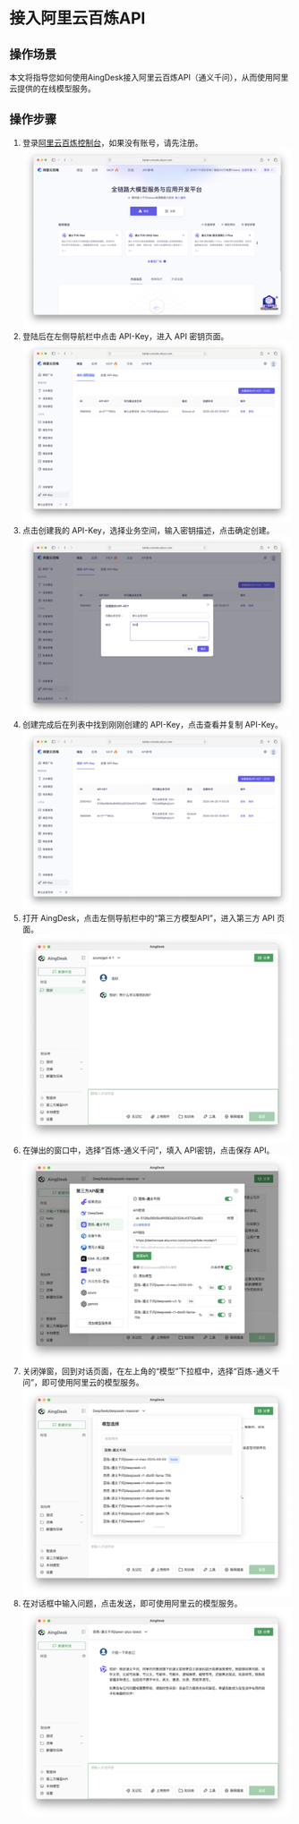 # 接入阿里云百炼API
## 操作场景
本文将指导您如何使用AingDesk接入阿里云百炼API（通义千问），从而使用阿里云提供的在线模型服务。
## 操作步骤
1. 登录[阿里云百炼控制台](https://bailian.console.aliyun.com/?tab=model#/model-market)，如果没有账号，请先注册。
![aliyun_login](img/aliyun_login.png)
2. 登陆后在左侧导航栏中点击 API-Key，进入 API 密钥页面。
![aliyun_api_key](img/aliyun_api_key.png)
3. 点击创建我的 API-Key，选择业务空间，输入密钥描述，点击确定创建。
![aliyun_create_api_key](img/aliyun_create_api_key.png)
4. 创建完成后在列表中找到刚刚创建的 API-Key，点击查看并复制 API-Key。
![aliyun_show_api_key](img/aliyun_show_api_key.png)
5. 打开 AingDesk，点击左侧导航栏中的“第三方模型API”，进入第三方 API 页面。
![third_api](img/third_api.png)
6. 在弹出的窗口中，选择“百炼-通义千问”，填入 API密钥，点击保存 API。
![aliyun_save_api](img/aliyun_save_api.png)
7. 关闭弹窗，回到对话页面，在左上角的“模型”下拉框中，选择“百炼-通义千问”，即可使用阿里云的模型服务。
![aliyun_model](img/aliyun_model.png)
8. 在对话框中输入问题，点击发送，即可使用阿里云的模型服务。
![aliyun_chat](img/aliyun_chat.png)